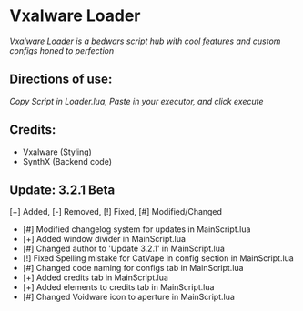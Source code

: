 # Vxalware Loader
*Vxalware Loader is a bedwars script hub with cool features and custom configs honed to perfection*
## Directions of use:
*Copy Script in Loader.lua, Paste in your executor, and click execute*
## Credits:
- Vxalware (Styling)
- SynthX (Backend code)
## Update: 3.2.1 Beta
[+] Added, [-] Removed, [!] Fixed, [#] Modified/Changed

- [#] Modified changelog system for updates in MainScript.lua
- [+] Added window divider in MainScript.lua
- [#] Changed author to 'Update 3.2.1' in MainScript.lua
- [!] Fixed Spelling mistake for CatVape in config section in MainScript.lua
- [#] Changed code naming for configs tab in MainScript.lua
- [+] Added credits tab in MainScript.lua
- [+] Added elements to credits tab in MainScript.lua
- [#] Changed Voidware icon to aperture in MainScript.lua
